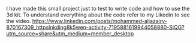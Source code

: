 I have made this small project just to test to write code and how to use the 3d kit.
To understand everything about the code refer to my Likedin to see the video.
https://www.linkedin.com/posts/mohammed-aljazairy-870167309_httpslnkding8k5wen-activity-7195881619944058880-SiQG?utm_source=share&utm_medium=member_desktop
